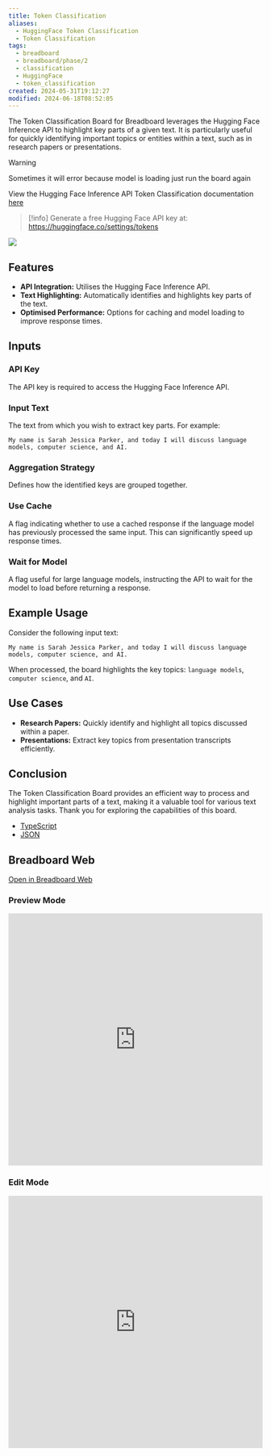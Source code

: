 ```yaml
---
title: Token Classification
aliases:
  - HuggingFace Token Classification
  - Token Classification
tags:
  - breadboard
  - breadboard/phase/2
  - classification
  - HuggingFace
  - token_classification
created: 2024-05-31T19:12:27
modified: 2024-06-18T08:52:05
---
```


The Token Classification Board for Breadboard leverages the Hugging Face Inference API to highlight key parts of a given text. It is particularly useful for quickly identifying important topics or entities within a text, such as in research papers or presentations.

> [!warning]
> Sometimes it will error because model is loading just run the board again

View the Hugging Face Inference API Token Classification documentation [here](https://huggingface.co/docs/api-inference/detailed_parameters?code=curl#token-classification-task) 

>[!info]
> Generate a free Hugging Face API key at: https://huggingface.co/settings/tokens

![](https://youtu.be/gITcehjKItY)

## Features

- **API Integration:** Utilises the Hugging Face Inference API.
- **Text Highlighting:** Automatically identifies and highlights key parts of the text.
- **Optimised Performance:** Options for caching and model loading to improve response times.

## Inputs

### API Key

The API key is required to access the Hugging Face Inference API.

### Input Text

The text from which you wish to extract key parts. For example: 

```
My name is Sarah Jessica Parker, and today I will discuss language models, computer science, and AI.
```

### Aggregation Strategy

Defines how the identified keys are grouped together.

### Use Cache

A flag indicating whether to use a cached response if the language model has previously processed the same input. This can significantly speed up response times.

### Wait for Model

A flag useful for large language models, instructing the API to wait for the model to load before returning a response.

## Example Usage

Consider the following input text:

```
My name is Sarah Jessica Parker, and today I will discuss language models, computer science, and AI.
```

When processed, the board highlights the key topics: `language models`, `computer science`, and `AI`.

## Use Cases

- **Research Papers:** Quickly identify and highlight all topics discussed within a paper.
- **Presentations:** Extract key topics from presentation transcripts efficiently.

## Conclusion

The Token Classification Board provides an efficient way to process and highlight important parts of a text, making it a valuable tool for various text analysis tasks. Thank you for exploring the capabilities of this board.

- [TypeScript](https://github.com/ExaDev/breadboard-examples/blob/main/src/examples/token-classification/index.ts)
- [JSON](https://github.com/ExaDev/breadboard-examples/blob/main/src/examples/token-classification/board.json)

## Breadboard Web

[Open in Breadboard Web](https://breadboard-ai.web.app/?board=https://raw.githubusercontent.com/ExaDev/breadboard-examples/main/src/examples/token-classification/board.json)

### Preview Mode

<iframe src="https://breadboard-ai.web.app/?board=https://raw.githubusercontent.com/ExaDev/breadboard-examples/main/src/examples/token-classification/board.json&embed" style="width: 100%; height: 500px; border: 0;"></iframe>

### Edit Mode

<iframe src="https://breadboard-ai.web.app/?board=https://raw.githubusercontent.com/ExaDev/breadboard-examples/main/src/examples/token-classification/board.json" style="width: 100%; height: 500px; border: 0;"></iframe>

